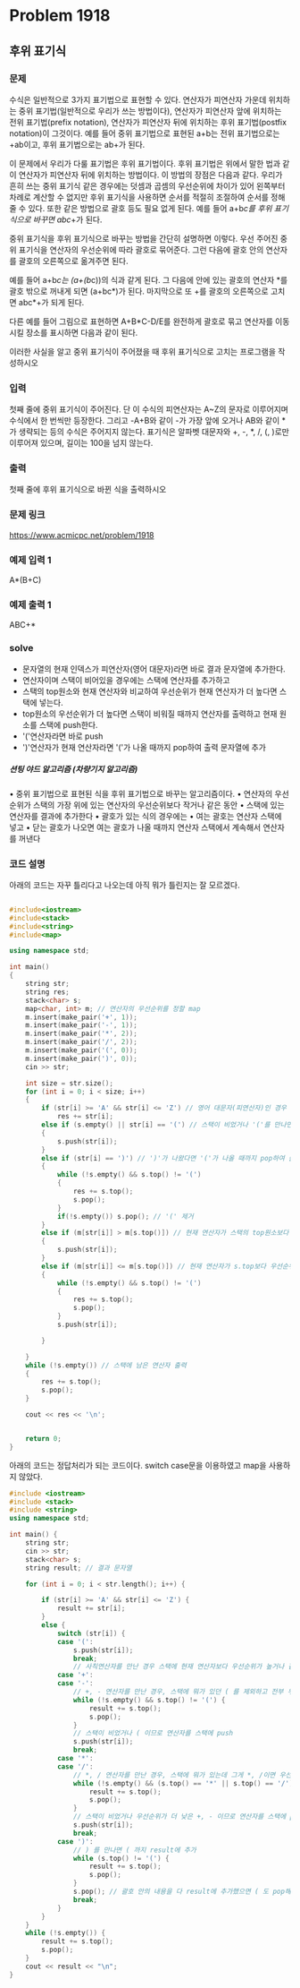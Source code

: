 # Problem 1918

## 후위 표기식

### 문제

수식은 일반적으로 3가지 표기법으로 표현할 수 있다. 연산자가 피연산자 가운데 위치하는 중위 표기법(일반적으로 우리가 쓰는 방법이다), 연산자가 피연산자 앞에 위치하는 전위 표기법(prefix notation), 연산자가 피연산자 뒤에 위치하는 후위 표기법(postfix notation)이 그것이다. 예를 들어 중위 표기법으로 표현된 a+b는 전위 표기법으로는 +ab이고, 후위 표기법으로는 ab+가 된다.

이 문제에서 우리가 다룰 표기법은 후위 표기법이다. 후위 표기법은 위에서 말한 법과 같이 연산자가 피연산자 뒤에 위치하는 방법이다. 이 방법의 장점은 다음과 같다. 우리가 흔히 쓰는 중위 표기식 같은 경우에는 덧셈과 곱셈의 우선순위에 차이가 있어 왼쪽부터 차례로 계산할 수 없지만 후위 표기식을 사용하면 순서를 적절히 조절하여 순서를 정해줄 수 있다. 또한 같은 방법으로 괄호 등도 필요 없게 된다. 예를 들어 a+b*c를 후위 표기식으로 바꾸면 abc*+가 된다.

중위 표기식을 후위 표기식으로 바꾸는 방법을 간단히 설명하면 이렇다. 우선 주어진 중위 표기식을 연산자의 우선순위에 따라 괄호로 묶어준다. 그런 다음에 괄호 안의 연산자를 괄호의 오른쪽으로 옮겨주면 된다.

예를 들어 a+b*c는 (a+(b*c))의 식과 같게 된다. 그 다음에 안에 있는 괄호의 연산자 \*를 괄호 밖으로 꺼내게 되면 (a+bc*)가 된다. 마지막으로 또 +를 괄호의 오른쪽으로 고치면 abc*+가 되게 된다.

다른 예를 들어 그림으로 표현하면 A+B*C-D/E를 완전하게 괄호로 묶고 연산자를 이동시킬 장소를 표시하면 다음과 같이 된다.

이러한 사실을 알고 중위 표기식이 주어졌을 때 후위 표기식으로 고치는 프로그램을 작성하시오

### 입력
첫째 줄에 중위 표기식이 주어진다. 단 이 수식의 피연산자는 A~Z의 문자로 이루어지며 수식에서 한 번씩만 등장한다. 그리고 -A+B와 같이 -가 가장 앞에 오거나 AB와 같이 \*가 생략되는 등의 수식은 주어지지 않는다. 표기식은 알파벳 대문자와 +, -, \*, /, (, )로만 이루어져 있으며, 길이는 100을 넘지 않는다.

### 출력
첫째 줄에 후위 표기식으로 바뀐 식을 출력하시오


### 문제 링크
<https://www.acmicpc.net/problem/1918>

### 예제 입력 1
A*(B+C)

### 예제 출력 1
ABC+*

### solve
- 문자열의 현재 인덱스가 피연산자(영어 대문자)라면 바로 결과 문자열에 추가한다.
- 연산자이며 스택이 비어있을 경우에는 스택에 연산자를 추가하고
- 스택의 top원소와 현재 연산자와 비교하여 우선순위가 현재 연산자가 더 높다면 스택에 넣는다.
- top원소의 우선순위가 더 높다면 스택이 비워질 때까지 연산자를 출력하고 현재 원소를 스택에 push한다.
- '('연산자라면 바로 push
-  ')'연산자가 현재 연산자라면 '('가 나올 때까지 pop하여 출력 문자열에 추가


##### 션팅 야드 알고리즘 (차량기지 알고리즘)
• 중위 표기법으로 표현된 식을 후위 표기법으로 바꾸는 알고리즘이다.
• 연산자의 우선순위가 스택의 가장 위에 있는 연산자의 우선순위보다 작거나 같은 동안
• 스택에 있는 연산자를 결과에 추가한다
• 괄호가 있는 식의 경우에는
• 여는 괄호는 연산자 스택에 넣고
• 닫는 괄호가 나오면 여는 괄호가 나올 때까지 연산자 스택에서 계속해서 연산자를 꺼낸다

### 코드 설명
아래의 코드는 자꾸 틀리다고 나오는데 아직 뭐가 틀린지는 잘 모르겠다.
```C++

#include<iostream>
#include<stack>
#include<string>
#include<map>

using namespace std;

int main()
{
	string str;
	string res;
	stack<char> s;
	map<char, int> m; // 연산자의 우선순위를 정할 map
	m.insert(make_pair('+', 1));
	m.insert(make_pair('-', 1));
	m.insert(make_pair('*', 2));
	m.insert(make_pair('/', 2));
	m.insert(make_pair('(', 0));
	m.insert(make_pair(')', 0));
	cin >> str;

	int size = str.size();
	for (int i = 0; i < size; i++)
	{
		if (str[i] >= 'A' && str[i] <= 'Z') // 영어 대문자(피연산자)인 경우 바로 출력
			res += str[i];
		else if (s.empty() || str[i] == '(') // 스택이 비었거나 '('를 만나면 push
		{
			s.push(str[i]);
		}
		else if (str[i] == ')') // ')'가 나왔다면 '('가 나올 때까지 pop하여 출력문자열에 추가
		{
			while (!s.empty() && s.top() != '(')
			{
				res += s.top();
				s.pop();
			}
			if(!s.empty()) s.pop(); // '(' 제거
		}
		else if (m[str[i]] > m[s.top()]) // 현재 연산자가 스택의 top원소보다 우선순위가 높다면 push
		{
			s.push(str[i]);
		}
		else if (m[str[i]] <= m[s.top()]) // 현재 연산자가 s.top보다 우선순위가 높지않다면 스택의 연산자 모두 꺼내어 출력하고 현재 연산자 push
		{
			while (!s.empty() && s.top() != '(')
			{
				res += s.top();
				s.pop();
			}
			s.push(str[i]);

		}

	}
	while (!s.empty()) // 스택에 남은 연산자 출력
	{
		res += s.top();
		s.pop();
	}

	cout << res << '\n';


	return 0;
}
```

아래의 코드는 정답처리가 되는 코드이다. switch case문을 이용하였고 map을 사용하지 않았다.

```C++
#include <iostream>
#include <stack>
#include <string>
using namespace std;

int main() {
	string str;
	cin >> str;
	stack<char> s;
	string result; // 결과 문자열

	for (int i = 0; i < str.length(); i++) {

		if (str[i] >= 'A' && str[i] <= 'Z') {
			result += str[i];
		}
		else {
			switch (str[i]) {
			case '(':
				s.push(str[i]);
				break;
				// 사칙연산자를 만난 경우 스택에 현재 연산자보다 우선순위가 높거나 같은 기호는 result에 추가
			case '+':
			case '-':
				// +, - 연산자를 만난 경우, 스택에 뭐가 있던 ( 를 제외하고 전부 우선순위가 높거나 같으니 result에 추가
				while (!s.empty() && s.top() != '(') {
					result += s.top();
					s.pop();
				}
				// 스택이 비었거나 ( 이므로 연산자를 스택에 push
				s.push(str[i]);
				break;
			case '*':
			case '/':
				// *, / 연산자를 만난 경우, 스택에 뭐가 있는데 그게 *, /이면 우선 순위가 같으므로 result에 추가
				while (!s.empty() && (s.top() == '*' || s.top() == '/')) {
					result += s.top();
					s.pop();
				}
				// 스택이 비었거나 우선순위가 더 낮은 +, - 이므로 연산자를 스택에 push
				s.push(str[i]);
				break;
			case ')':
				// ) 를 만나면 ( 까지 result에 추가
				while (s.top() != '(') {
					result += s.top();
					s.pop();
				}
				s.pop(); // 괄호 안의 내용을 다 result에 추가했으면 ( 도 pop해서 날려준다.
				break;
			}
		}
	}
	while (!s.empty()) {
		result += s.top();
		s.pop();
	}
	cout << result << "\n";
}

```
